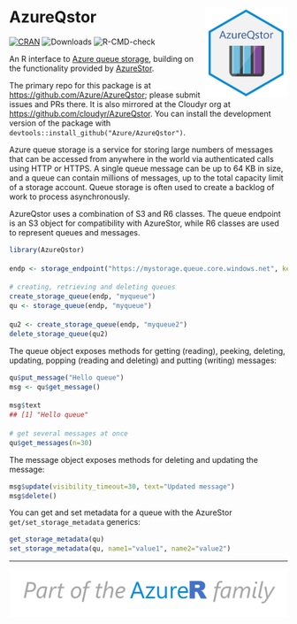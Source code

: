 # AzureQstor <img src="man/figures/logo.png" align="right" width=150 />

[![CRAN](https://www.r-pkg.org/badges/version/AzureQstor)](https://cran.r-project.org/package=AzureQstor)
![Downloads](https://cranlogs.r-pkg.org/badges/AzureQstor)
![R-CMD-check](https://github.com/Azure/AzureQstor/workflows/R-CMD-check/badge.svg)

An R interface to [Azure queue storage](https://azure.microsoft.com/en-us/services/storage/queues/), building on the functionality provided by [AzureStor](https://github.com/Azure/AzureStor).

The primary repo for this package is at https://github.com/Azure/AzureQstor; please submit issues and PRs there. It is also mirrored at the Cloudyr org at https://github.com/cloudyr/AzureQstor. You can install the development version of the package with `devtools::install_github("Azure/AzureQstor")`.

Azure queue storage is a service for storing large numbers of messages that can be accessed from anywhere in the world via authenticated calls using HTTP or HTTPS. A single queue message can be up to 64 KB in size, and a queue can contain millions of messages, up to the total capacity limit of a storage account. Queue storage is often used to create a backlog of work to process asynchronously.

AzureQstor uses a combination of S3 and R6 classes. The queue endpoint is an S3 object for compatibility with AzureStor, while R6 classes are used to represent queues and messages.

```r
library(AzureQstor)

endp <- storage_endpoint("https://mystorage.queue.core.windows.net", key="access_key")

# creating, retrieving and deleting queues
create_storage_queue(endp, "myqueue")
qu <- storage_queue(endp, "myqueue")

qu2 <- create_storage_queue(endp, "myqueue2")
delete_storage_queue(qu2)
```

The queue object exposes methods for getting (reading), peeking, deleting, updating, popping (reading and deleting) and putting (writing) messages:

```r
qu$put_message("Hello queue")
msg <- qu$get_message()

msg$text
## [1] "Hello queue"

# get several messages at once
qu$get_messages(n=30)
```

The message object exposes methods for deleting and updating the message:

```r
msg$update(visibility_timeout=30, text="Updated message")
msg$delete()
```

You can get and set metadata for a queue with the AzureStor `get/set_storage_metadata` generics:

```r
get_storage_metadata(qu)
set_storage_metadata(qu, name1="value1", name2="value2")
```

---
<p align="center"><a href="https://github.com/Azure/AzureR"><img src="https://github.com/Azure/AzureR/raw/master/images/logo2.png" width=800 /></a></p>
